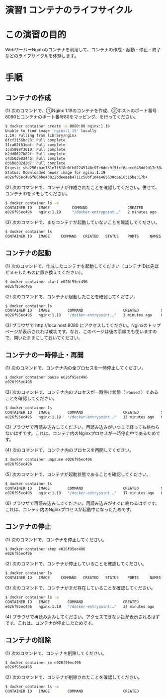 演習1 コンテナのライフサイクル
====================

# この演習の目的
WebサーバーNginxのコンテナを利用して、コンテナの作成・起動・停止・終了などのライフサイクルを体験します。

# 手順
## コンテナの作成
(1) 次のコマンドで、①Nginx 1.19のコンテナを作成、②ホストのポート番号8080とコンテナのポート番号80をマッピング、を行ってください。

```bash
$ docker container create -p 8080:80 nginx:1.19
Unable to find image 'nginx:1.19' locally
1.19: Pulling from library/nginx
6fcf2156bc23: Pull complete 
31ca62f63eaf: Pull complete 
1cd5998f3010: Pull complete 
b2dd8627b82f: Pull complete 
c4d503e83445: Pull complete 
036b0382d2d7: Pull complete 
Digest: sha256:bae781e7f518e0fb02245140c97e6ddc9f5fcf6aecc043dd9d17e33aec81c832
Status: Downloaded newer image for nginx:1.19
e026f95ec496f80bbe43022bdeeeeb4711c58bf104a465630c6a10315be317b4
```

(2) 次のコマンドで、コンテナが作成されたことを確認してください。併せて、コンテナIDをメモしてください。

```bash
$ docker container ls -a
CONTAINER ID   IMAGE          COMMAND                  CREATED             STATUS                         PORTS     NAMES
e026f95ec496   nginx:1.19     "/docker-entrypoint.…"   2 minutes ago       Created                                  vibrant_jang
```

(3) 次のコマンドで、まだコンテナが起動していないことを確認してください。

```bash
$ docker container ls 
CONTAINER ID   IMAGE     COMMAND   CREATED   STATUS    PORTS     NAMES
```

## コンテナの起動
(1) 次のコマンドで、作成したコンテナを起動してください（コンテナIDは先ほどメモしたものに置き換えてください）。

```bash
$ docker container start e026f95ec496
e026f95ec496
```

(2) 次のコマンドで、コンテナが起動したことを確認してください。

```bash
$ docker container ls 
CONTAINER ID   IMAGE        COMMAND                  CREATED          STATUS         PORTS                  NAMES
e026f95ec496   nginx:1.19   "/docker-entrypoint.…"   3 minutes ago    Up 1 minutes   0.0.0.0:8080->80/tcp   vibrant_jang
```

(3) ブラウザで http://localhost:8080 にアクセスしてください。Nginxのトップページが表示されれば成功です。なお、このページは後の手順でも使いますので、開いたままにしておいてください。

## コンテナの一時停止・再開
(1) 次のコマンドで、コンテナ内の全プロセスを一時停止してください。

```bash
$ docker container pause e026f95ec496
e026f95ec496
```

(2) 次のコマンドで、コンテナ内のプロセスが一時停止状態（ `Paused` ）であることを確認してください。

```bash
$ docker container ls
CONTAINER ID   IMAGE        COMMAND                  CREATED          STATUS                  PORTS                  NAMES
e026f95ec496   nginx:1.19   "/docker-entrypoint.…"   13 minutes ago   Up 5 minutes (Paused)   0.0.0.0:8080->80/tcp   vibrant_jang
```

(3) ブラウザで再読み込みしてください。再読み込みがいつまで経っても終わらないはずです。これは、コンテナ内のNginxプロセスが一時停止中であるためです。

(4) 次のコマンドで、コンテナ内のプロセスを再開してください。

```bash
$ docker container unpause e026f95ec496
e026f95ec496
```

(5) 次のコマンドで、コンテナが起動状態であることを確認してください。

```bash
$ docker container ls
CONTAINER ID   IMAGE        COMMAND                  CREATED          STATUS         PORTS                  NAMES
e026f95ec496   nginx:1.19   "/docker-entrypoint.…"   17 minutes ago   Up 9 minutes   0.0.0.0:8080->80/tcp   vibrant_jang
```

(6) ブラウザで再読み込みしてください。再読み込みがすぐに終わるはずです。これは、コンテナ内のNginxプロセスが起動中になったためです。

## コンテナの停止
(1) 次のコマンドで、コンテナを停止してください。

```bash
$ docker container stop e026f95ec496 
e026f95ec496
```

(2) 次のコマンドで、コンテナが停止していることを確認してください。

```bash
$ docker container ls                 
CONTAINER ID   IMAGE     COMMAND   CREATED   STATUS    PORTS     NAMES
```

(3) 次のコマンドで、コンテナがまだ存在していることを確認してください。

```bash
$ docker container ls -a
CONTAINER ID   IMAGE        COMMAND                  CREATED             STATUS                      PORTS     NAMES
e026f95ec496   nginx:1.19   "/docker-entrypoint.…"   34 minutes ago      Exited (0) 2 minutes ago              vibrant_jang
```

(4) ブラウザで再読み込みしてください。アクセスできない旨が表示されるはずです。これは、コンテナが停止したためです。

## コンテナの削除
(1) 次のコマンドで、コンテナを削除してください。

```bash
$ docker container rm e026f95ec496          
e026f95ec496
```

(2) 次のコマンドで、コンテナが削除されたことを確認してください。

```bash
$ docker container ls -a
CONTAINER ID   IMAGE        COMMAND                  CREATED             STATUS                      PORTS     NAMES
```

